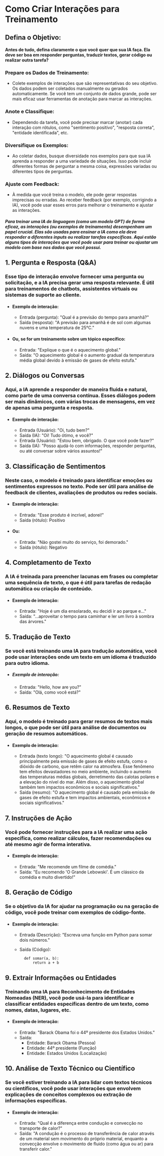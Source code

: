 # Como Criar Interações para Treinamento

## Defina o Objetivo:
#### Antes de tudo, defina claramente o que você quer que sua IA faça. Ela deve ser boa em responder perguntas, traduzir textos, gerar código ou realizar outra tarefa?

### Prepare os Dados de Treinamento:
- Colete exemplos de interações que são representativas do seu objetivo. Os dados podem ser coletados manualmente ou gerados automaticamente. Se você tem um conjunto de dados grande, pode ser mais eficaz usar ferramentas de anotação para marcar as interações.

### Anote e Classifique:
- Dependendo da tarefa, você pode precisar marcar (anotar) cada interação com rótulos, como "sentimento positivo", "resposta correta", "entidade identificada", etc.

### Diversifique os Exemplos:
- Ao coletar dados, busque diversidade nos exemplos para que sua IA aprenda a responder a uma variedade de situações. Isso pode incluir diferentes formas de perguntar a mesma coisa, expressões variadas ou diferentes tipos de perguntas.

### Ajuste com Feedback:
- À medida que você treina o modelo, ele pode gerar respostas imprecisas ou erradas. Ao receber feedback (por exemplo, corrigindo a IA), você pode usar esses erros para melhorar o treinamento e ajustar as interações.


##### Para treinar uma IA de linguagem (como um modelo GPT) de forma eficaz, as interações (ou exemplos de treinamento) desempenham um papel crucial. Elas são usadas para ensinar a IA como ela deve responder a diferentes inputs ou realizar tarefas específicas. Aqui estão alguns tipos de interações que você pode usar para treinar ou ajustar um modelo com base nos dados que você possui.

## 1. Pergunta e Resposta (Q&A)

###  Esse tipo de interação envolve fornecer uma pergunta ou solicitação, e a IA precisa gerar uma resposta relevante. É útil para treinamentos de chatbots, assistentes virtuais ou sistemas de suporte ao cliente.

- #### Exemplo de interação:

    - Entrada (pergunta): "Qual é a previsão do tempo para amanhã?"
    - Saída (resposta): "A previsão para amanhã é de sol com algumas nuvens e uma temperatura de 25°C."

- #### Ou, se for um treinamento sobre um tópico específico:

    - Entrada: "Explique o que é o aquecimento global."
    - Saída: "O aquecimento global é o aumento gradual da temperatura média global devido à emissão de gases de efeito estufa."

## 2. Diálogos ou Conversas

### Aqui, a IA aprende a responder de maneira fluida e natural, como parte de uma conversa contínua. Esses diálogos podem ser mais dinâmicos, com várias trocas de mensagens, em vez de apenas uma pergunta e resposta.

- #### Exemplo de interação:

    - Entrada (Usuário): "Oi, tudo bem?"
    - Saída (IA): "Oi! Tudo ótimo, e você?"
    - Entrada (Usuário): "Estou bem, obrigado. O que você pode fazer?"
    - Saída (IA): "Posso ajudá-lo com informações, responder perguntas, ou até conversar sobre vários assuntos!"

## 3. Classificação de Sentimentos

###  Neste caso, o modelo é treinado para identificar emoções ou sentimentos expressos no texto. Pode ser útil para análise de feedback de clientes, avaliações de produtos ou redes sociais.

- #### Exemplo de interação:

    - Entrada: "Esse produto é incrível, adorei!"
    - Saída (rótulo): Positivo

- #### Ou:

    - Entrada: "Não gostei muito do serviço, foi demorado."
    - Saída (rótulo): Negativo

## 4. Completamento de Texto

### A IA é treinada para preencher lacunas em frases ou completar uma sequência de texto, o que é útil para tarefas de redação automática ou criação de conteúdo.

- #### Exemplo de interação:

    - Entrada: "Hoje é um dia ensolarado, eu decidi ir ao parque e..."
    - Saída: "...aproveitar o tempo para caminhar e ler um livro à sombra das árvores."

## 5. Tradução de Texto

###  Se você está treinando uma IA para tradução automática, você pode usar interações onde um texto em um idioma é traduzido para outro idioma.

- ##### Exemplo de interação:

    - Entrada: "Hello, how are you?"
    - Saída: "Olá, como você está?"

## 6. Resumos de Texto

### Aqui, o modelo é treinado para gerar resumos de textos mais longos, o que pode ser útil para análise de documentos ou geração de resumos automáticos.

- #### Exemplo de interação:

    - Entrada (texto longo): "O aquecimento global é causado principalmente pela emissão de gases de efeito estufa, como o dióxido de carbono, que retêm calor na atmosfera. Esse fenômeno tem efeitos devastadores no meio ambiente, incluindo o aumento das temperaturas médias globais, derretimento das calotas polares e a elevação do nível do mar. Além disso, o aquecimento global também tem impactos econômicos e sociais significativos."
    - Saída (resumo): "O aquecimento global é causado pela emissão de gases de efeito estufa e tem impactos ambientais, econômicos e sociais significativos."

## 7. Instruções de Ação

### Você pode fornecer instruções para a IA realizar uma ação específica, como realizar cálculos, fazer recomendações ou até mesmo agir de forma interativa.

- #### Exemplo de interação:

    - Entrada: "Me recomende um filme de comédia."
    - Saída: "Eu recomendo 'O Grande Lebowski'. É um clássico da comédia e muito divertido!"

## 8. Geração de Código

###  Se o objetivo da IA for ajudar na programação ou na geração de código, você pode treinar com exemplos de código-fonte.

- #### Exemplo de interação:

    - Entrada (Descrição): "Escreva uma função em Python para somar dois números."
    - Saída (Código):

            def somar(a, b):
                return a + b

## 9. Extrair Informações ou Entidades

### Treinando uma IA para Reconhecimento de Entidades Nomeadas (NER), você pode usá-la para identificar e classificar entidades específicas dentro de um texto, como nomes, datas, lugares, etc.

- #### Exemplo de interação:

    - Entrada: "Barack Obama foi o 44º presidente dos Estados Unidos."
    - Saída:
        - Entidade: Barack Obama (Pessoa)
        - Entidade: 44º presidente (Função)
        - Entidade: Estados Unidos (Localização)

## 10. Análise de Texto Técnico ou Científico

### Se você estiver treinando a IA para lidar com textos técnicos ou científicos, você pode usar interações que envolvem explicações de conceitos complexos ou extração de informações específicas.

- #### Exemplo de interação:

    - Entrada: "Qual é a diferença entre condução e convecção no transporte de calor?"
    - Saída: "A condução é o processo de transferência de calor através de um material sem movimento do próprio material, enquanto a convecção envolve o movimento de fluido (como água ou ar) para transferir calor."

